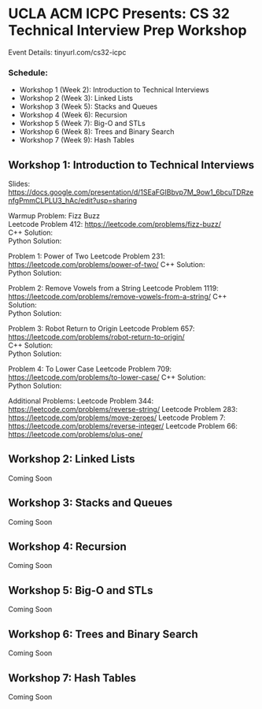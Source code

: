 # UCLA ACM ICPC Presents: CS 32 Technical Interview Prep Workshop
Event Details: tinyurl.com/cs32-icpc

### Schedule:  
  * Workshop 1 (Week 2): Introduction to Technical Interviews  
  * Workshop 2 (Week 3): Linked Lists  
  * Workshop 3 (Week 5): Stacks and Queues  
  * Workshop 4 (Week 6): Recursion  
  * Workshop 5 (Week 7): Big-O and STLs  
  * Workshop 6 (Week 8): Trees and Binary Search  
  * Workshop 7 (Week 9): Hash Tables  

## Workshop 1: Introduction to Technical Interviews
Slides: https://docs.google.com/presentation/d/1SEaFGIBbvp7M_9ow1_6bcuTDRzenfgPmmCLPLU3_hAc/edit?usp=sharing

Warmup Problem: Fizz Buzz  
   Leetcode Problem 412: https://leetcode.com/problems/fizz-buzz/  
   C++ Solution:   
   Python Solution:   
   
Problem 1: Power of Two
   Leetcode Problem 231: https://leetcode.com/problems/power-of-two/
   C++ Solution:   
   Python Solution:  

Problem 2: Remove Vowels from a String
   Leetcode Problem 1119: https://leetcode.com/problems/remove-vowels-from-a-string/
   C++ Solution:   
   Python Solution:  

Problem 3: Robot Return to Origin
   Leetcode Problem 657: https://leetcode.com/problems/robot-return-to-origin/   
   C++ Solution:   
   Python Solution:  
   
Problem 4: To Lower Case 
   Leetcode Problem 709: https://leetcode.com/problems/to-lower-case/
   C++ Solution:   
   Python Solution:  
   
Additional Problems:
   Leetcode Problem 344: https://leetcode.com/problems/reverse-string/
   Leetcode Problem 283: https://leetcode.com/problems/move-zeroes/
   Leetcode Problem 7: https://leetcode.com/problems/reverse-integer/
   Leetcode Problem 66: https://leetcode.com/problems/plus-one/

## Workshop 2: Linked Lists
Coming Soon

## Workshop 3: Stacks and Queues
Coming Soon

## Workshop 4: Recursion
Coming Soon 

## Workshop 5: Big-O and STLs
Coming Soon

## Workshop 6: Trees and Binary Search
Coming Soon

## Workshop 7: Hash Tables
Coming Soon
